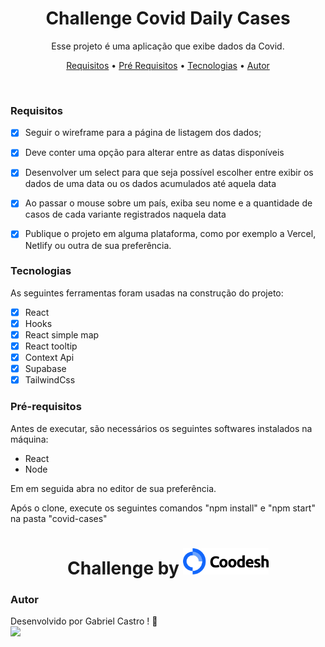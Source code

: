<h1 align="center">Challenge Covid Daily Cases </h1>

<p align="center">Esse projeto é uma aplicação que exibe dados da Covid.</p>

<p align="center">
 <a href="#requisitos">Requisitos</a> •
 <a href="#pré-requisitos">Pré Requisitos</a> •
 <a href="#tecnologias">Tecnologias</a> •
 <a href="#autor">Autor</a>
</p>

<br>

### Requisitos

- [x] Seguir o wireframe para a página de listagem dos dados;
- [x] Deve conter uma opção para alterar entre as datas disponíveis
- [x] Desenvolver um select para que seja possível escolher entre exibir os dados de uma data ou os dados acumulados até aquela data
- [x] Ao passar o mouse sobre um país, exiba seu nome e a quantidade de casos de cada variante registrados naquela data
- [x] Publique o projeto em alguma plataforma, como por exemplo a Vercel, Netlify ou outra de sua preferência.


### Tecnologias

As seguintes ferramentas foram usadas na construção do projeto:

- [x] React
- [x] Hooks
- [x] React simple map
- [x] React tooltip
- [x] Context Api
- [x] Supabase
- [x] TailwindCss

### Pré-requisitos

<p>Antes de executar, são necessários os seguintes softwares instalados na máquina:</p>
 <ul> 
  <li> React</li>
  <li> Node</li>
 </ul>
 
 <p>Em em seguida abra no editor de sua preferência.</p>
  <p>Após o clone, execute os seguintes comandos "npm install" e "npm start" na pasta "covid-cases"</p>
  
<h1 align="center">
   Challenge by 
  <img alt="TaskApp" title="TaskApp" src="./src/assets/coodesh.png" height="42" />
</h1>
  
   
### Autor

Desenvolvido por Gabriel Castro ! 🥇  
<kbd>
    <img src="https://avatars.githubusercontent.com/u/61993679?s=460&u=970a557bb6ad3bf6ff644dc20d5b6d3cdd753a93&v=4" width="100px;" />
 </kbd>

 
